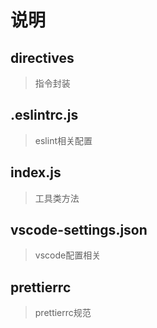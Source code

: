 # 说明
## directives
  >  指令封装

## .eslintrc.js
> eslint相关配置

## index.js
> 工具类方法

## vscode-settings.json
> vscode配置相关

## prettierrc
> prettierrc规范
